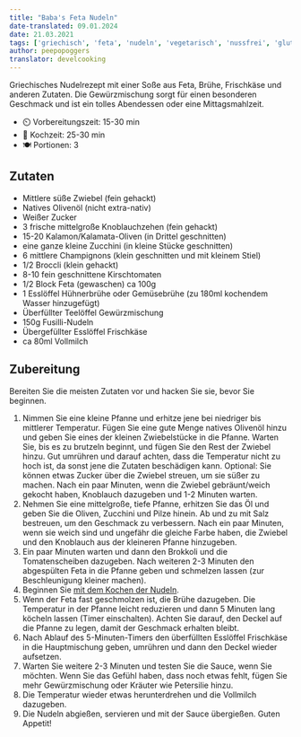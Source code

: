 ```yaml
---
title: "Baba's Feta Nudeln"
date-translated: 09.01.2024
date: 21.03.2021
tags: ['griechisch', 'feta', 'nudeln', 'vegetarisch', 'nussfrei', 'glutenfrei']
author: peepopoggers
translator: develcooking
---
```


Griechisches Nudelrezept mit einer Soße aus Feta, Brühe, Frischkäse und anderen Zutaten. Die Gewürzmischung sorgt für einen besonderen Geschmack und ist ein tolles Abendessen oder eine Mittagsmahlzeit.

- ⏲️  Vorbereitungszeit: 15-30 min
- 🍳 Kochzeit: 25-30 min
- 🍽️ Portionen: 3

## Zutaten

- Mittlere süße Zwiebel (fein gehackt)
- Natives Olivenöl (nicht extra-nativ)
- Weißer Zucker
- 3 frische mittelgroße Knoblauchzehen (fein gehackt)
- 15-20 Kalamon/Kalamata-Oliven (in Drittel geschnitten)
- eine ganze kleine Zucchini (in kleine Stücke geschnitten)
- 6 mittlere Champignons (klein geschnitten und mit kleinem Stiel)
- 1/2 Broccli (klein gehackt)
- 8-10 fein geschnittene Kirschtomaten
- 1/2 Block Feta (gewaschen) ca 100g
- 1 Esslöffel Hühnerbrühe oder Gemüsebrühe (zu 180ml kochendem Wasser hinzugefügt)
- Überfüllter Teelöffel Gewürzmischung
- 150g Fusilli-Nudeln
- Übergefüllter Esslöffel Frischkäse
- ca 80ml Vollmilch

## Zubereitung

Bereiten Sie die meisten Zutaten vor und hacken Sie sie, bevor Sie beginnen.

1. Nimmen Sie eine kleine Pfanne und erhitze jene bei niedriger bis mittlerer Temperatur. Fügen Sie eine gute Menge natives Olivenöl hinzu und geben Sie eines der kleinen Zwiebelstücke in die Pfanne. Warten Sie, bis es zu brutzeln beginnt, und fügen Sie den Rest der Zwiebel hinzu. Gut umrühren und darauf achten, dass die Temperatur nicht zu hoch ist, da sonst jene die Zutaten beschädigen kann. Optional: Sie können etwas Zucker über die Zwiebel streuen, um sie süßer zu machen. Nach ein paar Minuten, wenn die Zwiebel gebräunt/weich gekocht haben, Knoblauch dazugeben und 1-2 Minuten warten.
2. Nehmen Sie eine mittelgroße, tiefe Pfanne, erhitzen Sie das Öl und geben Sie die Oliven, Zucchini und Pilze hinein. Ab und zu mit Salz bestreuen, um den Geschmack zu verbessern. Nach ein paar Minuten, wenn sie weich sind und ungefähr die gleiche Farbe haben, die Zwiebel und den Knoblauch aus der kleineren Pfanne hinzugeben.
3. Ein paar Minuten warten und dann den Brokkoli und die Tomatenscheiben dazugeben. Nach weiteren 2-3 Minuten den abgespülten Feta in die Pfanne geben und schmelzen lassen (zur Beschleunigung kleiner machen).
4. Beginnen Sie [mit dem Kochen der Nudeln](/nudeln).
5. Wenn der Feta fast geschmolzen ist, die Brühe dazugeben. Die Temperatur in der Pfanne leicht reduzieren und dann 5 Minuten lang köcheln lassen (Timer einschalten). Achten Sie darauf, den Deckel auf die Pfanne zu legen, damit der Geschmack erhalten bleibt.
6. Nach Ablauf des 5-Minuten-Timers den überfüllten Esslöffel Frischkäse in die Hauptmischung geben, umrühren und dann den Deckel wieder aufsetzen.
7. Warten Sie weitere 2-3 Minuten und testen Sie die Sauce, wenn Sie möchten. Wenn Sie das Gefühl haben, dass noch etwas fehlt, fügen Sie mehr Gewürzmischung oder Kräuter wie Petersilie hinzu.
8. Die Temperatur wieder etwas herunterdrehen und die Vollmilch dazugeben.
9. Die Nudeln abgießen, servieren und mit der Sauce übergießen. Guten Appetit!
